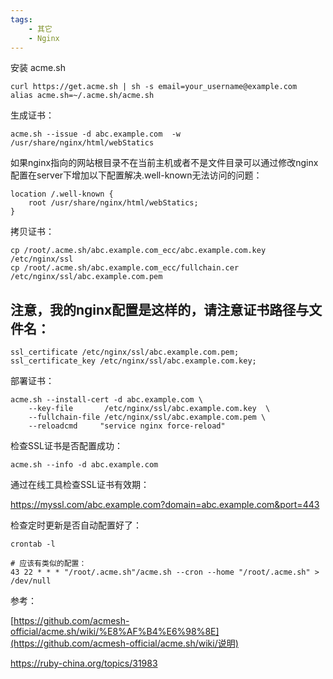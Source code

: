 ```yaml
---
tags:
    - 其它
    - Nginx
---
```


安装 acme.sh
```
curl https://get.acme.sh | sh -s email=your_username@example.com
alias acme.sh=~/.acme.sh/acme.sh
```

生成证书：
```
acme.sh --issue -d abc.example.com  -w /usr/share/nginx/html/webStatics
```

如果nginx指向的网站根目录不在当前主机或者不是文件目录可以通过修改nginx配置在server下增加以下配置解决.well-known无法访问的问题：

```
location /.well-known {
	root /usr/share/nginx/html/webStatics;
}
```

拷贝证书：

```
cp /root/.acme.sh/abc.example.com_ecc/abc.example.com.key /etc/nginx/ssl
cp /root/.acme.sh/abc.example.com_ecc/fullchain.cer /etc/nginx/ssl/abc.example.com.pem
```

## 注意，我的nginx配置是这样的，请注意证书路径与文件名：

```
ssl_certificate /etc/nginx/ssl/abc.example.com.pem;
ssl_certificate_key /etc/nginx/ssl/abc.example.com.key;
```



部署证书：

```
acme.sh --install-cert -d abc.example.com \
    --key-file       /etc/nginx/ssl/abc.example.com.key  \
    --fullchain-file /etc/nginx/ssl/abc.example.com.pem \
    --reloadcmd     "service nginx force-reload"
```

检查SSL证书是否配置成功：
```
acme.sh --info -d abc.example.com
```

通过在线工具检查SSL证书有效期：

https://myssl.com/abc.example.com?domain=abc.example.com&port=443



检查定时更新是否自动配置好了：
```
crontab -l
 
# 应该有类似的配置：
43 22 * * * "/root/.acme.sh"/acme.sh --cron --home "/root/.acme.sh" > /dev/null
```





参考：

[https://github.com/acmesh-official/acme.sh/wiki/%E8%AF%B4%E6%98%8E](https://github.com/acmesh-official/acme.sh/wiki/说明)

https://ruby-china.org/topics/31983